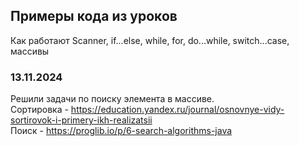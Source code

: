 ## Примеры кода из уроков
Как работают Scanner, if...else, while, for, do...while, switch...case, массивы


### 13.11.2024
Решили задачи по поиску элемента в массиве.  
Сортировка - https://education.yandex.ru/journal/osnovnye-vidy-sortirovok-i-primery-ikh-realizatsii  
Поиск - https://proglib.io/p/6-search-algorithms-java